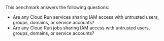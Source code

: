 This benchmark answers the following questions:

- Are any Cloud Run services sharing IAM access with untrusted users, groups, domains, or service accounts?
- Are any Cloud Run jobs sharing IAM access with untrusted users, groups, domains, or service accounts? 